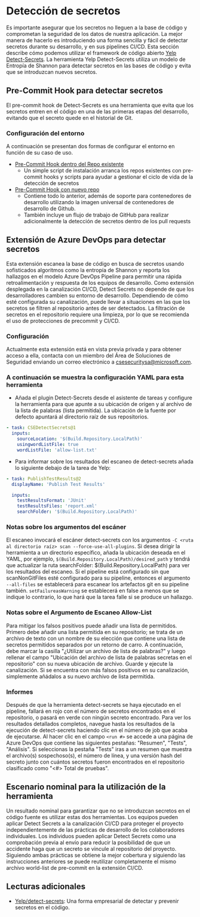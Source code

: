 # Detección de secretos

Es importante asegurar que los secretos no lleguen a la base de código y comprometan la seguridad de los datos de nuestra aplicación. La mejor manera de hacerlo es introduciendo una forma sencilla y fácil de detectar secretos durante su desarrollo, y en sus pipelines CI/CD. Esta sección describe cómo podemos utilizar el framework de código abierto [Yelp Detect-Secrets](https://github.com/Yelp/detect-secrets). La herramienta Yelp Detect-Secrets utiliza un modelo de Entropía de Shannon para detectar secretos en las bases de código y evita que se introduzcan nuevos secretos.

## Pre-Commit Hook para detectar secretos

El pre-commit hook de Detect-Secrets es una herramienta que evita que los secretos entren en el código en una de las primeras etapas del desarrollo, evitando que el secreto quede en el historial de Git.

### Configuración del entorno

A continuación se presentan dos formas de configurar el entorno en función de su caso de uso.

* [Pre-Commit Hook dentro del Repo existente](https://github.com/wbreza/pre-commit-hooks/blob/main/detect-secrets/README.md)
  * Un simple script de instalación arranca los repos existentes con pre-commit hooks y scripts para ayudar a gestionar el ciclo de vida de la detección de secretos
* [Pre-Commit Hook con nuevo repo](https://github.com/wbreza/baseline-security-seed/blob/main/SECURITY.md)
  * Contiene todo lo anterior, además de soporte para contenedores de desarrollo utilizando la imagen universal de contenedores de desarrollo de Github.
  * También incluye un flujo de trabajo de GitHub para realizar adicionalmente la detección de secretos dentro de los pull requests

## Extensión de Azure DevOps para detectar secretos

Esta extensión escanea la base de código en busca de secretos usando sofisticados algoritmos como la entropía de Shannon y reporta los hallazgos en el modelo Azure DevOps Pipeline para permitir una rápida retroalimentación y respuesta de los equipos de desarrollo. Como extensión desplegada en la canalización CI/CD, Detect Secrets no depende de que los desarrolladores cambien su entorno de desarrollo. Dependiendo de cómo esté configurada su canalización, puede llevar a situaciones en las que los secretos se filtren al repositorio antes de ser detectados. La filtración de secretos en el repositorio requiere una limpieza, por lo que se recomienda el uso de protecciones de precommit y CI/CD.

### Configuración

Actualmente esta extensión está en vista previa privada y para obtener acceso a ella, contacta con un miembro del Área de Soluciones de Seguridad enviando un correo electrónico a csesecuritysa@microsoft.com.

### A continuación se muestra la configuración YAML para esta herramienta

* Añada el plugin Detect-Secrets desde el asistente de tareas y configure la herramienta para que apunte a su ubicación de origen y al archivo de la lista de palabras (lista permitida). La ubicación de la fuente por defecto apuntará al directorio raíz de sus repositorios.

```YAML
- task: CSEDetectSecrets@1
  inputs:
    sourceLocation: '$(Build.Repository.LocalPath)'
    usingwordListFile: true
    wordListFile: 'allow-list.txt'
```

* Para informar sobre los resultados del escaneo de detect-secrets añada lo siguiente debajo de la tarea de Yelp:

```YAML
- task: PublishTestResults@2
  displayName: 'Publish Test Results'

  inputs:
    testResultsFormat: 'JUnit'
    testResultsFiles: 'report.xml'
    searchFolder: '$(Build.Repository.LocalPath)'
```

### Notas sobre los argumentos del escáner

El escaneo invocará el escáner detect-secrets con los argumentos `-C <ruta al directorio raíz> scan --force-use-all-plugins`. Si desea dirigir la herramienta a un directorio específico, añada la ubicación deseada en el YAML, por ejemplo, `$(Build.Repository.LocalPath)/desired_path` y tendrá que actualizar la ruta searchFolder: $(Build.Repository.LocalPath) para ver los resultados del escaneo.
Si el pipeline está configurado sin que scanNonGitFiles esté configurado para su pipeline, entonces el argumento `--all-files` se establecerá para escanear los artefactos git en su pipeline también.
`setFailureasWarning` se establecerá en false a menos que se indique lo contrario, lo que hará que la tarea falle si se produce un hallazgo.

### Notas sobre el Argumento de Escaneo Allow-List

Para mitigar los falsos positivos puede añadir una lista de permitidos.
Primero debe añadir una lista permitida en su repositorio; se trata de un archivo de texto con un nombre de su elección que contiene una lista de secretos permitidos separados por un retorno de carro.
A continuación, debe marcar la casilla "¿Utilizar un archivo de lista de palabras?" y luego rellenar el campo "Ubicación del archivo de lista de palabras secretas en el repositorio" con su nueva ubicación de archivo.
Guarde y ejecute la canalización. Si se encuentra con más falsos positivos en su canalización, simplemente añádalos a su nuevo archivo de lista permitida.

### Informes

Después de que la herramienta detect-secrets se haya ejecutado en el pipeline, fallará en rojo con el número de secretos encontrados en el repositorio, o pasará en verde con ningún secreto encontrado.
Para ver los resultados detallados completos, navegue hasta los resultados de la ejecución de detect-secrets haciendo clic en el número de job que acaba de ejecutarse.
Al hacer clic en el campo `<run #>` se accede a una página de Azure DevOps que contiene las siguientes pestañas: "Resumen", "Tests", "Análisis".
Si seleccionas la pestaña "Tests" iras a un resumen que muestra el archivo(s) sospechoso(s), el número de línea, y una versión hash del secreto junto con cuántos secretos fueron encontrados en el repositorio clasificado como "<#> Total de pruebas".

## Escenario nominal para la utilización de la herramienta

Un resultado nominal para garantizar que no se introduzcan secretos en el código fuente es utilizar estas dos herramientas.
Los equipos pueden aplicar Detect Secrets a la canalización CI/CD para proteger el proyecto independientemente de las prácticas de desarrollo de los colaboradores individuales. Los individuos pueden aplicar Detect Secrets como una comprobación previa al envío para reducir la posibilidad de que un accidente haga que un secreto se vincule al repositorio del proyecto. Siguiendo ambas prácticas se obtiene la mejor cobertura y siguiendo las instrucciones anteriores se puede reutilizar completamente el mismo archivo world-list de pre-commit en la extensión CI/CD.

## Lecturas adicionales

* [Yelp/detect-secrets](https://github.com/Yelp/detect-secrets): Una forma empresarial de detectar y prevenir secretos en el código.
